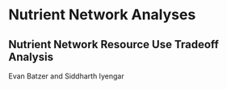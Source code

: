 # Nutrient Network Analyses

## Nutrient Network Resource Use Tradeoff Analysis

Evan Batzer and Siddharth Iyengar
